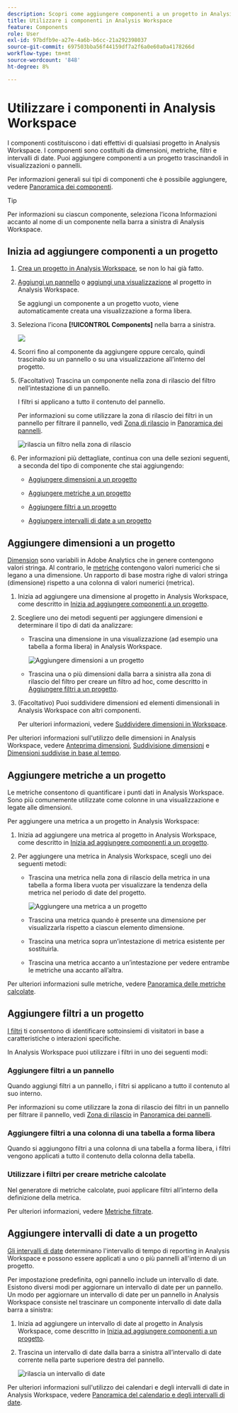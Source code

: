 ```yaml
---
description: Scopri come aggiungere componenti a un progetto in Analysis Workspace
title: Utilizzare i componenti in Analysis Workspace
feature: Components
role: User
exl-id: 97bdfb9e-a27e-4a6b-b6cc-21a292398037
source-git-commit: 697503bba56f44159df7a2f6a0e60a0a4178266d
workflow-type: tm+mt
source-wordcount: '848'
ht-degree: 8%

---
```


# Utilizzare i componenti in Analysis Workspace

I componenti costituiscono i dati effettivi di qualsiasi progetto in Analysis Workspace. I componenti sono costituiti da dimensioni, metriche, filtri e intervalli di date. Puoi aggiungere componenti a un progetto trascinandoli in visualizzazioni o pannelli.

Per informazioni generali sui tipi di componenti che è possibile aggiungere, vedere [Panoramica dei componenti](/help/components/overview.md).

>[!TIP]
>
>Per informazioni su ciascun componente, seleziona l’icona Informazioni accanto al nome di un componente nella barra a sinistra di Analysis Workspace.

## Inizia ad aggiungere componenti a un progetto

1. [Crea un progetto in Analysis Workspace](/help/analysis-workspace/build-workspace-project/create-projects.md), se non lo hai già fatto.

1. [Aggiungi un pannello](/help/analysis-workspace/c-panels/panels.md) o [aggiungi una visualizzazione](/help/analysis-workspace/visualizations/freeform-analysis-visualizations.md#add-visualizations-to-a-panel) al progetto in Analysis Workspace.

   Se aggiungi un componente a un progetto vuoto, viene automaticamente creata una visualizzazione a forma libera.

1. Seleziona l’icona **[!UICONTROL Components]** nella barra a sinistra.

   ![](assets/build-components.png)

1. Scorri fino al componente da aggiungere oppure cercalo, quindi trascinalo su un pannello o su una visualizzazione all’interno del progetto.

1. (Facoltativo) Trascina un componente nella zona di rilascio del filtro nell’intestazione di un pannello.

   I filtri si applicano a tutto il contenuto del pannello.

   Per informazioni su come utilizzare la zona di rilascio dei filtri in un pannello per filtrare il pannello, vedi [Zona di rilascio](/help/analysis-workspace/c-panels/panels.md#drop-zone) in [Panoramica dei pannelli](/help/analysis-workspace/c-panels/panels.md).

   ![rilascia un filtro nella zona di rilascio](assets/filter-dropzone.png)

1. Per informazioni più dettagliate, continua con una delle sezioni seguenti, a seconda del tipo di componente che stai aggiungendo:

   * [Aggiungere dimensioni a un progetto](#add-dimensions-to-a-project)

   * [Aggiungere metriche a un progetto](#add-metrics-to-a-project)

   * [Aggiungere filtri a un progetto](#add-filters-to-a-project)

   * [Aggiungere intervalli di date a un progetto](#add-date-ranges-to-a-project)

## Aggiungere dimensioni a un progetto

[Dimension](/help/components/dimensions/overview.md) sono variabili in Adobe Analytics che in genere contengono valori stringa. Al contrario, le [metriche](/help/components/calc-metrics/calc-metr-overview.md) contengono valori numerici che si legano a una dimensione. Un rapporto di base mostra righe di valori stringa (dimensione) rispetto a una colonna di valori numerici (metrica).

1. Inizia ad aggiungere una dimensione al progetto in Analysis Workspace, come descritto in [Inizia ad aggiungere componenti a un progetto](#begin-adding-components-to-a-project).

1. Scegliere uno dei metodi seguenti per aggiungere dimensioni e determinare il tipo di dati da analizzare:

   * Trascina una dimensione in una visualizzazione (ad esempio una tabella a forma libera) in Analysis Workspace.

     ![Aggiungere dimensioni a un progetto](assets/add-dimensions.png)

   * Trascina una o più dimensioni dalla barra a sinistra alla zona di rilascio del filtro per creare un filtro ad hoc, come descritto in [Aggiungere filtri a un progetto](#add-filters-to-a-project).

1. (Facoltativo) Puoi suddividere dimensioni ed elementi dimensionali in Analysis Workspace con altri componenti.

   Per ulteriori informazioni, vedere [Suddividere dimensioni in Workspace](/help/components/dimensions/t-breakdown-fa.md).

Per ulteriori informazioni sull&#39;utilizzo delle dimensioni in Analysis Workspace, vedere [Anteprima dimensioni](/help/components/dimensions/view-dimensions.md), [Suddivisione dimensioni](/help/components/dimensions/t-breakdown-fa.md) e [Dimensioni suddivise in base al tempo](/help/components/dimensions/time-parting-dimensions.md).

## Aggiungere metriche a un progetto

Le metriche consentono di quantificare i punti dati in Analysis Workspace. Sono più comunemente utilizzate come colonne in una visualizzazione e legate alle dimensioni.

Per aggiungere una metrica a un progetto in Analysis Workspace:

1. Inizia ad aggiungere una metrica al progetto in Analysis Workspace, come descritto in [Inizia ad aggiungere componenti a un progetto](#begin-adding-components-to-a-project).

1. Per aggiungere una metrica in Analysis Workspace, scegli uno dei seguenti metodi:

   * Trascina una metrica nella zona di rilascio della metrica in una tabella a forma libera vuota per visualizzare la tendenza della metrica nel periodo di date del progetto.

     ![Aggiungere una metrica a un progetto](assets/add-metrics.png)

   * Trascina una metrica quando è presente una dimensione per visualizzarla rispetto a ciascun elemento dimensione.

   * Trascina una metrica sopra un’intestazione di metrica esistente per sostituirla.

   * Trascina una metrica accanto a un’intestazione per vedere entrambe le metriche una accanto all’altra.

Per ulteriori informazioni sulle metriche, vedere [Panoramica delle metriche calcolate](/help/components/calc-metrics/calc-metr-overview.md).

## Aggiungere filtri a un progetto

[I filtri](/help/components/filters/filters-overview.md) ti consentono di identificare sottoinsiemi di visitatori in base a caratteristiche o interazioni specifiche.

In Analysis Workspace puoi utilizzare i filtri in uno dei seguenti modi:

### Aggiungere filtri a un pannello

Quando aggiungi filtri a un pannello, i filtri si applicano a tutto il contenuto al suo interno.

Per informazioni su come utilizzare la zona di rilascio dei filtri in un pannello per filtrare il pannello, vedi [Zona di rilascio](/help/analysis-workspace/c-panels/panels.md#drop-zone) in [Panoramica dei pannelli](/help/analysis-workspace/c-panels/panels.md).

### Aggiungere filtri a una colonna di una tabella a forma libera

Quando si aggiungono filtri a una colonna di una tabella a forma libera, i filtri vengono applicati a tutto il contenuto della colonna della tabella.

### Utilizzare i filtri per creare metriche calcolate

Nel generatore di metriche calcolate, puoi applicare filtri all’interno della definizione della metrica.

Per ulteriori informazioni, vedere [Metriche filtrate](/help/components/calc-metrics/cm-workflow/metrics-with-segments.md).

## Aggiungere intervalli di date a un progetto

[Gli intervalli di date](/help/components/date-ranges/custom-date-ranges.md) determinano l&#39;intervallo di tempo di reporting in Analysis Workspace e possono essere applicati a uno o più pannelli all&#39;interno di un progetto.

Per impostazione predefinita, ogni pannello include un intervallo di date. Esistono diversi modi per aggiornare un intervallo di date per un pannello. Un modo per aggiornare un intervallo di date per un pannello in Analysis Workspace consiste nel trascinare un componente intervallo di date dalla barra a sinistra:

1. Inizia ad aggiungere un intervallo di date al progetto in Analysis Workspace, come descritto in [Inizia ad aggiungere componenti a un progetto](#begin-adding-components-to-a-project).

1. Trascina un intervallo di date dalla barra a sinistra all’intervallo di date corrente nella parte superiore destra del pannello.

   ![rilascia un intervallo di date](assets/daterange-drop.png)

Per ulteriori informazioni sull&#39;utilizzo dei calendari e degli intervalli di date in Analysis Workspace, vedere [Panoramica del calendario e degli intervalli di date](/help/components/date-ranges/custom-date-ranges.md).
